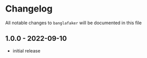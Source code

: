 # Changelog

All notable changes to `banglafaker` will be documented in this file

## 1.0.0 - 2022-09-10

- initial release
